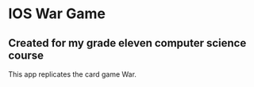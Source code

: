 # IOS War Game

## Created for my grade eleven computer science course

This app replicates the card game War.
